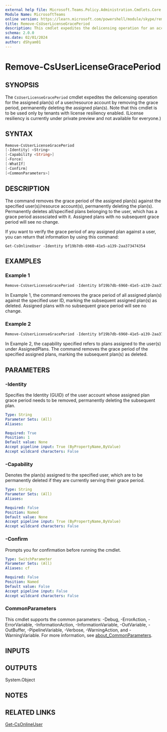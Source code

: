 ```yaml
---
external help file: Microsoft.Teams.Policy.Administration.Cmdlets.Core.dll-Help.xml
Module Name: MicrosoftTeams
online version: https://learn.microsoft.com/powershell/module/skype/remove-csuserlicensegraceperiod
title: Remove-CsUserLicenseGracePeriod
description: This cmdlet expedites the delicensing operation for an account’s assigned plans by removing the grace period, permanently deleting the assigned plans.
schema: 2.0.0
ms.date: 02/01/2024
author: dShyam01
---
```


# Remove-CsUserLicenseGracePeriod

## SYNOPSIS

The `CsUserLicenseGracePeriod` cmdlet expedites the delicensing operation for the assigned plan(s) of a user/resource account by removing the grace period, permanently deleting the assigned plan(s).
Note that this cmdlet is to be used only by tenants with license resiliency enabled. (License resiliency is currently under private preview and not available for everyone.)

## SYNTAX

```powershell
Remove-CsUserLicenseGracePeriod 
[-Identity] <String> 
[-Capability <String>] 
[-Force] 
[-WhatIf] 
[-Confirm] 
[<CommonParameters>]
```

## DESCRIPTION

The command removes the grace period of the assigned plan(s) against the specified user(s)/resource account(s), permanently deleting the plan(s).
Permanently deletes all/specified plans belonging to the user, which has a grace period assosciated with it.
Assigned plans with no subsequent grace period will see no change.

If you want to verify the grace period of any assigned plan against a user, you can return that information by using this command:

`Get-CsOnlineUser -Identity bf19b7db-6960-41e5-a139-2aa373474354`

## EXAMPLES

### Example 1

```powershell
Remove-CsUserLicenseGracePeriod -Identity bf19b7db-6960-41e5-a139-2aa373474354
```

In Example 1, the command removes the grace period of all assigned plan(s) against the specified user ID, marking the subsequent assigned plan(s) as deleted. Assigned plans with no subsequent grace period will see no change.

### Example 2

```powershell
Remove-CsUserLicenseGracePeriod -Identity bf19b7db-6960-41e5-a139-2aa373474354 -Capability 'MCOEV,MCOMEETADD'
```

In Example 2, the capability specified refers to plans assigned to the user(s) under AssignedPlans. The command removes the grace period of the specified assigned plans, marking the subsequent plan(s) as deleted.

## PARAMETERS

### -Identity

Specifies the Identity (GUID) of the user account whose assigned plan grace period needs to be removed, permanently deleting the subsequent plan.

```yaml
Type: String
Parameter Sets: (All)
Aliases:

Required: True
Position: 1
Default value: None
Accept pipeline input: True (ByPropertyName,ByValue)
Accept wildcard characters: False
```

### -Capability

Denotes the plan(s) assigned to the specified user, which are to be permanently deleted if they are currently serving their grace period.

```yaml
Type: String
Parameter Sets: (All)
Aliases:

Required: False
Position: Named
Default value: None
Accept pipeline input: True (ByPropertyName,ByValue)
Accept wildcard characters: False
```

### -Confirm

Prompts you for confirmation before running the cmdlet.

```yaml
Type: SwitchParameter
Parameter Sets: (All)
Aliases: cf

Required: False
Position: Named
Default value: False
Accept pipeline input: False
Accept wildcard characters: False
```

### CommonParameters

This cmdlet supports the common parameters: -Debug, -ErrorAction, -ErrorVariable, -InformationAction, -InformationVariable, -OutVariable, -OutBuffer, -PipelineVariable, -Verbose, -WarningAction, and -WarningVariable. For more information, see [about_CommonParameters](http://go.microsoft.com/fwlink/?LinkID=113216).

## INPUTS

## OUTPUTS

System.Object

## NOTES

## RELATED LINKS

[Get-CsOnlineUser](teams\teams-ps\teams\Get-CsOnlineUser.md)